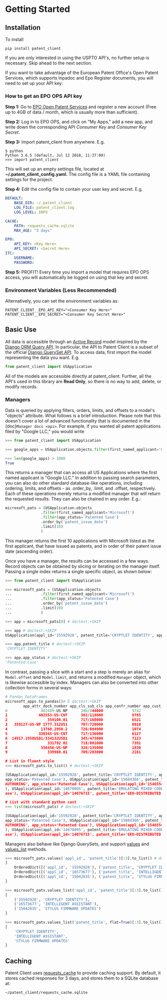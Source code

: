# Getting Started

## Installation

To install

```console
pip install patent_client
```

If you are only interested in using the USPTO API's, no further setup is necessary. Skip ahead to the next section.

If you want to take advantage of the European Patent Office's Open Patent Services,
which supports Inpadoc and Epo Register documents, you will need to set up your API key:

### How to get an EPO OPS API key

**Step 1:** Go to [EPO Open Patent Services](https://www.epo.org/searching-for-patents/data/web-services/ops.html#tab-1) and
register a new account (Free up to 4GB of data / month, which is usually more than sufficient).

**Step 2:** Log in to EPO OPS, and click on "My Apps," add a new app, and write down the corresponding API *Consumer Key* and *Consumer Key Secret*.

**Step 3:** Import patent_client from anywhere. E.g.

```console
$ python
Python 3.6.5 (default, Jul 12 2018, 11:37:09)
>>> import patent_client

```

This will set up an empty settings file, located at **~/.patent_client_config.yaml**. The config file is a YAML file containing settings for the project.

**Step 4:** Edit the config file to contain your user key and secret. E.g.

```yaml
DEFAULT:
    BASE_DIR: ~/.patent_client
    LOG_FILE: patent_client.log
    LOG_LEVEL: INFO

CACHE:
    PATH: requests_cache.sqlite
    MAX_AGE: "3 days"

EPO:
    API_KEY: <Key Here>
    API_SECRET: <Secret Here>
ITC:
    USERNAME:
    PASSWORD:

```

**Step 5:** PROFIT! Every time you import a model that requires EPO OPS access, you will automatically be logged on using that key and secret.

### Environment Variables (Less Recommended)

Alternatively, you can set the environment variables as:

```console
PATENT_CLIENT__EPO_API_KEY="<Consumer Key Here>"
PATENT_CLIENT__EPO_SECRET="<Consumer Key Secret Here>"
```

## Basic Use

All data is accessible through an [Active Record](https://en.wikipedia.org/wiki/Active_record_pattern) model
inspired by the [Django ORM Query API](https://docs.djangoproject.com/en/2.1/topics/db/queries/). In particular, the API to Patent Client is a subset
of the official [Django QuerySet API](https://docs.djangoproject.com/en/2.1/ref/models/querysets/). To access data, first import the model
representing the data you want. E.g.

```python
from patent_client import USApplication
```

All of the models are accessible directly at patent_client. Further, all the API's used in this library are **Read Only**, so there is no way to add, delete, or modify records.

### Managers

Data is queried by applying filters, orders, limits, and offsets to a model's "objects" attribute. What follows is a brief introduction. Please note that this doesn't cover a lot of advanced functionality that is documented in the {doc}`Manager docs <api>`.
For example, if you wanted all patent applications filed by "Google LLC," you would write

```python
>>> from patent_client import USApplication

>>> google_apps = USApplication.objects.filter(first_named_applicant='Google LLC')

>>> len(google_apps) > 1000
True

```

This returns a manager that can access all US Applications where the first named applicant is "Google LLC." In addition to passing search parameters, you can also do other standard database-like
operations, including ordering, limits, and offsets - as .order_by, .limit, and .offset, respectively. Each of these operations merely returns a modified manager that will return the requested results. They can also be chained in any order. E.g.:

```python
microsoft_pats = (USApplication.objects
                .filter(first_named_applicant='Microsoft')
                .filter(app_status='Patented Case')
                .order_by('patent_issue_date')
                .limit(10)
                )
```

This manager returns the first 10 applications with Microsoft listed as the first applicant, that have issued as patents, and in order of their patent issue date (ascending order).

Once you have a manager, the results can be accessed in a few ways. Record objects can be obtained by slicing or iterating on the manager itself. Passing a single index returns
a single specific object, as shown below:

```python
>>> from patent_client import USApplication

>>> microsoft_pats = (USApplication.objects
...             .filter(first_named_applicant='Microsoft')
...             .filter(app_status='Patented Case')
...             .order_by('patent_issue_date')
...             .limit(10)
...             )

>>> app = microsoft_pats[0] # doctest:+SKIP

>>> app # doctest:+SKIP
USApplication(appl_id='15592928', patent_title='CRYPTLET IDENTITY', app_status='Patented Case')

>>> app.patent_title # doctest:+SKIP
'CRYPTLET IDENTITY'

>>> app.app_status # doctest:+SKIP
'Patented Case'
```

In contrast, passing a slice with a start and a step is merely an alias for `Model.offset` and `Model.limit`, and returns a modified `Manager` object, which is likewise accessible by index.
Managers can also be converted into other collection forms in several ways:

```python
# Pandas DataFrames
microsoft_apps.to_pandas()# ß doctest:+SKIP
        app_attr_dock_number app_cls_sub_cls app_confr_number app_cust_number  ...                                       transactions wipo_early_pub_date wipo_early_pub_number                                                obj
0               402409-US-NP      380/044000             9742           69316  ...  [{'code': 'PUBTC', 'date': 2020-03-06, 'descri...                None                  None  USApplication(appl_id='15592928', patent_title...
1              402553-US-CNT      382/118000             8785           69316  ...  [{'code': 'EML_NTR', 'date': 2020-02-27, 'desc...                None                  None  USApplication(appl_id='16573677', patent_title...
2                  359108.01      717/168000             6521           69316  ...  [{'code': 'EML_NTR', 'date': 2020-02-27, 'desc...                None                  None  USApplication(appl_id='15042835', patent_title...
3   359127-US-NP 1777.312US1      707/720000             8010          127265  ...  [{'code': 'WPIR', 'date': 2020-02-26, 'descrip...                None                  None  USApplication(appl_id='15084366', patent_title...
4               13768.2950.2      726/004000             1074           47973  ...  [{'code': 'EML_NTR', 'date': 2020-02-27, 'desc...                None                  None  USApplication(appl_id='15374735', patent_title...
5              330345-US-CNT      717/136000             6127           69316  ...  [{'code': 'EML_NTR', 'date': 2020-02-27, 'desc...                None                  None  USApplication(appl_id='15465547', patent_title...
6  14917.1958USD1/334132USD1      345/473000             7123           27488  ...  [{'code': 'EML_NTR', 'date': 2020-02-27, 'desc...                None                  None  USApplication(appl_id='15470234', patent_title...
7                  331792.02      718/001000             7391           39254  ...  [{'code': 'EML_NTR', 'date': 2020-02-27, 'desc...                None                  None  USApplication(appl_id='14670895', patent_title...
8               356456-US-NP      320/135000             1830           69316  ...  [{'code': 'EML_NTR', 'date': 2020-02-27, 'desc...                None                  None  USApplication(appl_id='14678144', patent_title...
9                  339968.01      709/203000             2161           69316  ...  [{'code': 'EML_NTR', 'date': 2020-02-27, 'desc...                None                  None  USApplication(appl_id='14076715', patent_title...

# List in fluent style
>>> microsoft_pats.to_list() # doctest:+SKIP

[USApplication(appl_id='15592928', patent_title='CRYPTLET IDENTITY', app_status='Patented Case'), USApplication(appl_id='16573677', patent_title='INTELLIGENT ASSISTANT', app_status='Patented Case'), USApplication(appl_id='15042835', patent_title='STYLUS FIRMWARE UPDATES',
app_status='Patented Case'), USApplication(appl_id='15084366', patent_title='COMPUTATIONAL-MODEL OPERATION USING MULTIPLE SUBJECT REPRESENTATIONS', app_status='Patented Case'), USApplication(appl_id='15374735', patent_title='SHARE TOKEN ISSUANCE FOR DECLARATIVE DOCUMENT
AUTHORING', app_status='Patented Case'), USApplication(appl_id='15465547', patent_title='DYNAMIC DATA AND COMPUTE RESOURCE ELASTICITY', app_status='Patented Case'), USApplication(appl_id='15470234', patent_title='ANIMATIONS FOR SCROLL AND ZOOM', app_status='Patented Case'
), USApplication(appl_id='14670895', patent_title='EMULATING MIXED-CODE PROGRAMS USING A VIRTUAL MACHINE INSTANCE', app_status='Patented Case'), USApplication(appl_id='14678144', patent_title='Battery Management in a Device with Multiple Batteries', app_status='Patented C
ase'), USApplication(appl_id='14076715', patent_title='GEO-DISTRIBUTED DISASTER RECOVERY FOR INTERACTIVE CLOUD APPLICATIONS', app_status='Patented Case')]

# List with standard python cast
>>> list(microsoft_pats) # doctest:+SKIP

[USApplication(appl_id='15592928', patent_title='CRYPTLET IDENTITY', app_status='Patented Case'), USApplication(appl_id='16573677', patent_title='INTELLIGENT ASSISTANT', app_status='Patented Case'), USApplication(appl_id='15042835', patent_title='STYLUS FIRMWARE UPDATES',
app_status='Patented Case'), USApplication(appl_id='15084366', patent_title='COMPUTATIONAL-MODEL OPERATION USING MULTIPLE SUBJECT REPRESENTATIONS', app_status='Patented Case'), USApplication(appl_id='15374735', patent_title='SHARE TOKEN ISSUANCE FOR DECLARATIVE DOCUMENT
AUTHORING', app_status='Patented Case'), USApplication(appl_id='15465547', patent_title='DYNAMIC DATA AND COMPUTE RESOURCE ELASTICITY', app_status='Patented Case'), USApplication(appl_id='15470234', patent_title='ANIMATIONS FOR SCROLL AND ZOOM', app_status='Patented Case'
), USApplication(appl_id='14670895', patent_title='EMULATING MIXED-CODE PROGRAMS USING A VIRTUAL MACHINE INSTANCE', app_status='Patented Case'), USApplication(appl_id='14678144', patent_title='Battery Management in a Device with Multiple Batteries', app_status='Patented C
ase'), USApplication(appl_id='14076715', patent_title='GEO-DISTRIBUTED DISASTER RECOVERY FOR INTERACTIVE CLOUD APPLICATIONS', app_status='Patented Case')]
```

Managers also behave like Django QuerySets, and support [values](https://docs.djangoproject.com/en/2.1/ref/models/querysets/#values) and
[values_list](https://docs.djangoproject.com/en/2.1/ref/models/querysets/#values-list) methods.

```python
>>> microsoft_pats.values('appl_id', 'patent_title')[:3].to_list() # doctest:+SKIP
]
    OrderedDict([('appl_id', '15592928'), ('patent_title', 'CRYPTLET IDENTITY')]),
    OrderedDict([('appl_id', '16573677'), ('patent_title', 'INTELLIGENT ASSISTANT')]),
    OrderedDict([('appl_id', '15042835'), ('patent_title', 'STYLUS FIRMWARE UPDATES')])
]

>>> microsoft_pats.values_list('appl_id', 'patent_title')[:3].to_list() # doctest:+SKIP
[
    ('15592928', 'CRYPTLET IDENTITY'),
    ('16573677', 'INTELLIGENT ASSISTANT'),
    ('15042835', 'STYLUS FIRMWARE UPDATES')
]

>>> microsoft_pats.values_list('patent_title', flat=True)[:3].to_list() # doctest:+SKIP
[
    'CRYPTLET IDENTITY',
    'INTELLIGENT ASSISTANT',
    'STYLUS FIRMWARE UPDATES'
]
```

## Caching

Patent Client uses [requests_cache](https://requests-cache.readthedocs.io/) to provide caching support. By default, it stores
cached responses for 3 days, and stores them to a SQLite database at:

```bash
~/patent_client/requests_cache.sqlite
```
